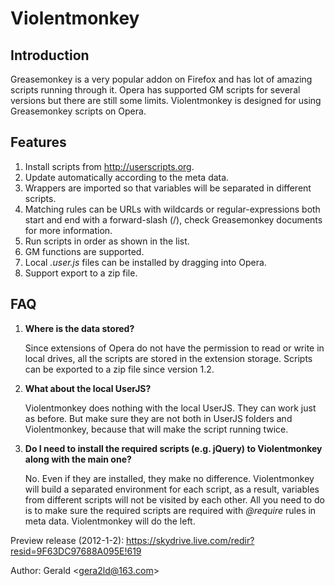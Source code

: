 Violentmonkey
=============
Introduction
-------------
Greasemonkey is a very popular addon on Firefox and has lot of amazing scripts running through it. Opera has supported GM scripts for several versions but there are still some limits. Violentmonkey is designed for using Greasemonkey scripts on Opera.

Features
-------------
1. Install scripts from <http://userscripts.org>.
1. Update automatically according to the meta data.
1. Wrappers are imported so that variables will be separated in different scripts.
1. Matching rules can be URLs with wildcards or regular-expressions both start and end with a forward-slash (/), check Greasemonkey documents for more information.
1. Run scripts in order as shown in the list.
1. GM functions are supported.
1. Local *.user.js* files can be installed by dragging into Opera.
1. Support export to a zip file.

FAQ
-------------
1. <a name=faq_store></a>**Where is the data stored?**

   Since extensions of Opera do not have the permission to read or write in local drives, all the scripts are stored in the extension storage. Scripts can be exported to a zip file since version 1.2.

1. <a name=faq_local></a>**What about the local UserJS?**

   Violentmonkey does nothing with the local UserJS. They can work just as before. But make sure they are not both in UserJS folders and Violentmonkey, because that will make the script running twice.

1. <a name=faq_lib></a>**Do I need to install the required scripts (e.g. jQuery) to Violentmonkey along with the main one?**

   No. Even if they are installed, they make no difference. Violentmonkey will build a separated environment for each script, as a result, variables from different scripts will not be visited by each other. All you need to do is to make sure the required scripts are required with *@require* rules in meta data. Violentmonkey will do the left.

Preview release (2012-1-2): <https://skydrive.live.com/redir?resid=9F63DC97688A095E!619>

Author: Gerald &lt;<gera2ld@163.com>&gt;
